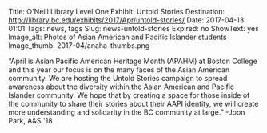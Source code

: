 Title: O'Neill Library Level One Exhibit: Untold Stories
Destination: http://library.bc.edu/exhibits/2017/Apr/untold-stories/
Date: 2017-04-13 01:01 
Tags: news, tags 
Slug: news-untold-stories
Expired: no
ShowText: yes
Image_alt: Photos of Asian American and Pacific Islander students
Image_thumb: 2017-04/anaha-thumbs.png

“April is Asian Pacific American Heritage Month (APAHM) at Boston College and this year our focus is on the many faces of the Asian American community. We are hosting the Untold Stories campaign to spread awareness about the diversity within the Asian American and Pacific Islander community. We hope that by creating a space for those inside of the community to share their stories about their AAPI identity, we will create more understanding and solidarity in the BC community at large.” -Joon Park, A&S '18